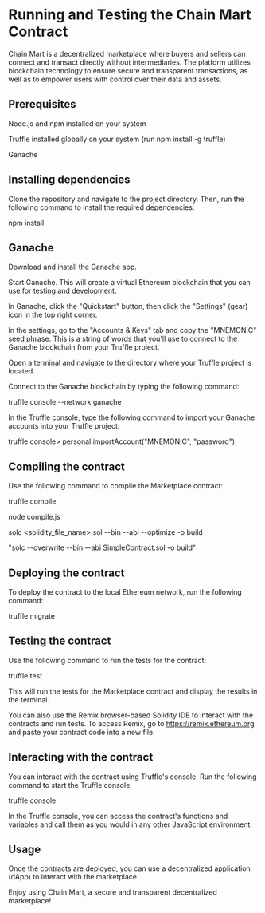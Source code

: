 # Running and Testing the Chain Mart Contract

Chain Mart is a decentralized marketplace where buyers and sellers can connect and transact directly without intermediaries. The platform utilizes blockchain technology to ensure secure and transparent transactions, as well as to empower users with control over their data and assets.

## Prerequisites

Node.js and npm installed on your system

Truffle installed globally on your system (run npm install -g truffle)

Ganache

## Installing dependencies

Clone the repository and navigate to the project directory. Then, run the following command to install the required dependencies:

npm install

## Ganache

Download and install the Ganache app.

Start Ganache. This will create a virtual Ethereum blockchain that you can use for testing and development.

In Ganache, click the "Quickstart" button, then click the "Settings" (gear) icon in the top right corner.

In the settings, go to the "Accounts & Keys" tab and copy the "MNEMONIC" seed phrase. This is a string of words that you'll use to connect to the Ganache blockchain from your Truffle project.

Open a terminal and navigate to the directory where your Truffle project is located.

Connect to the Ganache blockchain by typing the following command:

truffle console --network ganache

In the Truffle console, type the following command to import your Ganache accounts into your Truffle project:

truffle console> personal.importAccount("MNEMONIC", "password")

## Compiling the contract

Use the following command to compile the Marketplace contract:

truffle compile

node compile.js

solc <solidity_file_name>.sol --bin --abi --optimize -o build

"solc --overwrite --bin --abi SimpleContract.sol -o build"


## Deploying the contract

To deploy the contract to the local Ethereum network, run the following command:

truffle migrate

## Testing the contract

Use the following command to run the tests for the contract:

truffle test

This will run the tests for the Marketplace contract and display the results in the terminal.

You can also use the Remix browser-based Solidity IDE to interact with the contracts and run tests.
To access Remix, go to <https://remix.ethereum.org> and paste your contract code into a new file.

## Interacting with the contract

You can interact with the contract using Truffle's console. Run the following command to start the Truffle console:

truffle console

In the Truffle console, you can access the contract's functions and variables and call them as you would in any other JavaScript environment.

## Usage

Once the contracts are deployed, you can use a decentralized application (dApp) to interact with the marketplace.

Enjoy using Chain Mart, a secure and transparent decentralized marketplace!
